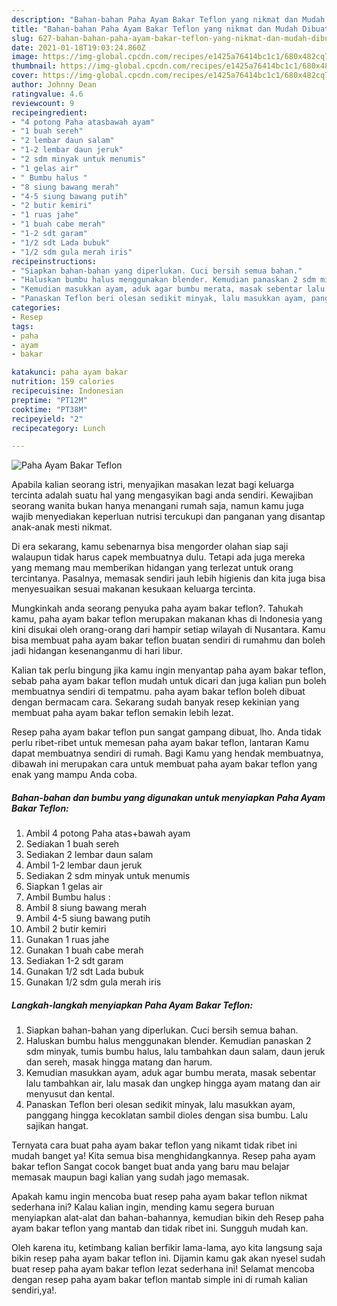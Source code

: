 ```yaml
---
description: "Bahan-bahan Paha Ayam Bakar Teflon yang nikmat dan Mudah Dibuat"
title: "Bahan-bahan Paha Ayam Bakar Teflon yang nikmat dan Mudah Dibuat"
slug: 627-bahan-bahan-paha-ayam-bakar-teflon-yang-nikmat-dan-mudah-dibuat
date: 2021-01-18T19:03:24.860Z
image: https://img-global.cpcdn.com/recipes/e1425a76414bc1c1/680x482cq70/paha-ayam-bakar-teflon-foto-resep-utama.jpg
thumbnail: https://img-global.cpcdn.com/recipes/e1425a76414bc1c1/680x482cq70/paha-ayam-bakar-teflon-foto-resep-utama.jpg
cover: https://img-global.cpcdn.com/recipes/e1425a76414bc1c1/680x482cq70/paha-ayam-bakar-teflon-foto-resep-utama.jpg
author: Johnny Dean
ratingvalue: 4.6
reviewcount: 9
recipeingredient:
- "4 potong Paha atasbawah ayam"
- "1 buah sereh"
- "2 lembar daun salam"
- "1-2 lembar daun jeruk"
- "2 sdm minyak untuk menumis"
- "1 gelas air"
- " Bumbu halus "
- "8 siung bawang merah"
- "4-5 siung bawang putih"
- "2 butir kemiri"
- "1 ruas jahe"
- "1 buah cabe merah"
- "1-2 sdt garam"
- "1/2 sdt Lada bubuk"
- "1/2 sdm gula merah iris"
recipeinstructions:
- "Siapkan bahan-bahan yang diperlukan. Cuci bersih semua bahan."
- "Haluskan bumbu halus menggunakan blender. Kemudian panaskan 2 sdm minyak, tumis bumbu halus, lalu tambahkan daun salam, daun jeruk dan sereh, masak hingga matang dan harum."
- "Kemudian masukkan ayam, aduk agar bumbu merata, masak sebentar lalu tambahkan air, lalu masak dan ungkep hingga ayam matang dan air menyusut dan kental."
- "Panaskan Teflon beri olesan sedikit minyak, lalu masukkan ayam, panggang hingga kecoklatan sambil dioles dengan sisa bumbu. Lalu sajikan hangat."
categories:
- Resep
tags:
- paha
- ayam
- bakar

katakunci: paha ayam bakar 
nutrition: 159 calories
recipecuisine: Indonesian
preptime: "PT12M"
cooktime: "PT38M"
recipeyield: "2"
recipecategory: Lunch

---
```



![Paha Ayam Bakar Teflon](https://img-global.cpcdn.com/recipes/e1425a76414bc1c1/680x482cq70/paha-ayam-bakar-teflon-foto-resep-utama.jpg)

Apabila kalian seorang istri, menyajikan masakan lezat bagi keluarga tercinta adalah suatu hal yang mengasyikan bagi anda sendiri. Kewajiban seorang  wanita bukan hanya menangani rumah saja, namun kamu juga wajib menyediakan keperluan nutrisi tercukupi dan panganan yang disantap anak-anak mesti nikmat.

Di era  sekarang, kamu sebenarnya bisa mengorder olahan siap saji walaupun tidak harus capek membuatnya dulu. Tetapi ada juga mereka yang memang mau memberikan hidangan yang terlezat untuk orang tercintanya. Pasalnya, memasak sendiri jauh lebih higienis dan kita juga bisa menyesuaikan sesuai makanan kesukaan keluarga tercinta. 



Mungkinkah anda seorang penyuka paha ayam bakar teflon?. Tahukah kamu, paha ayam bakar teflon merupakan makanan khas di Indonesia yang kini disukai oleh orang-orang dari hampir setiap wilayah di Nusantara. Kamu bisa membuat paha ayam bakar teflon buatan sendiri di rumahmu dan boleh jadi hidangan kesenanganmu di hari libur.

Kalian tak perlu bingung jika kamu ingin menyantap paha ayam bakar teflon, sebab paha ayam bakar teflon mudah untuk dicari dan juga kalian pun boleh membuatnya sendiri di tempatmu. paha ayam bakar teflon boleh dibuat dengan bermacam cara. Sekarang sudah banyak resep kekinian yang membuat paha ayam bakar teflon semakin lebih lezat.

Resep paha ayam bakar teflon pun sangat gampang dibuat, lho. Anda tidak perlu ribet-ribet untuk memesan paha ayam bakar teflon, lantaran Kamu dapat membuatnya sendiri di rumah. Bagi Kamu yang hendak membuatnya, dibawah ini merupakan cara untuk membuat paha ayam bakar teflon yang enak yang mampu Anda coba.

<!--inarticleads1-->

##### Bahan-bahan dan bumbu yang digunakan untuk menyiapkan Paha Ayam Bakar Teflon:

1. Ambil 4 potong Paha atas+bawah ayam
1. Sediakan 1 buah sereh
1. Sediakan 2 lembar daun salam
1. Ambil 1-2 lembar daun jeruk
1. Sediakan 2 sdm minyak untuk menumis
1. Siapkan 1 gelas air
1. Ambil  Bumbu halus :
1. Ambil 8 siung bawang merah
1. Ambil 4-5 siung bawang putih
1. Ambil 2 butir kemiri
1. Gunakan 1 ruas jahe
1. Gunakan 1 buah cabe merah
1. Sediakan 1-2 sdt garam
1. Gunakan 1/2 sdt Lada bubuk
1. Gunakan 1/2 sdm gula merah iris




<!--inarticleads2-->

##### Langkah-langkah menyiapkan Paha Ayam Bakar Teflon:

1. Siapkan bahan-bahan yang diperlukan. Cuci bersih semua bahan.
1. Haluskan bumbu halus menggunakan blender. Kemudian panaskan 2 sdm minyak, tumis bumbu halus, lalu tambahkan daun salam, daun jeruk dan sereh, masak hingga matang dan harum.
1. Kemudian masukkan ayam, aduk agar bumbu merata, masak sebentar lalu tambahkan air, lalu masak dan ungkep hingga ayam matang dan air menyusut dan kental.
1. Panaskan Teflon beri olesan sedikit minyak, lalu masukkan ayam, panggang hingga kecoklatan sambil dioles dengan sisa bumbu. Lalu sajikan hangat.




Ternyata cara buat paha ayam bakar teflon yang nikamt tidak ribet ini mudah banget ya! Kita semua bisa menghidangkannya. Resep paha ayam bakar teflon Sangat cocok banget buat anda yang baru mau belajar memasak maupun bagi kalian yang sudah jago memasak.

Apakah kamu ingin mencoba buat resep paha ayam bakar teflon nikmat sederhana ini? Kalau kalian ingin, mending kamu segera buruan menyiapkan alat-alat dan bahan-bahannya, kemudian bikin deh Resep paha ayam bakar teflon yang mantab dan tidak ribet ini. Sungguh mudah kan. 

Oleh karena itu, ketimbang kalian berfikir lama-lama, ayo kita langsung saja bikin resep paha ayam bakar teflon ini. Dijamin kamu gak akan nyesel sudah buat resep paha ayam bakar teflon lezat sederhana ini! Selamat mencoba dengan resep paha ayam bakar teflon mantab simple ini di rumah kalian sendiri,ya!.

